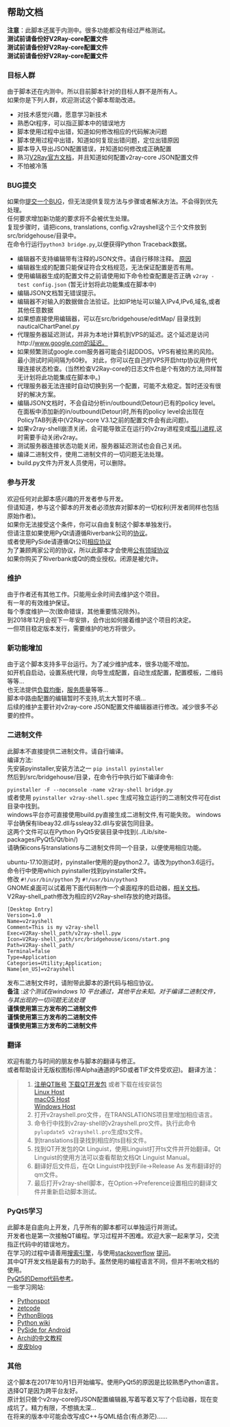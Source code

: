 ## 帮助文档

**注意**：此脚本还属于内测中。很多功能都没有经过严格测试。<br>
**测试前请备份好V2Ray-core配置文件**<br>
**测试前请备份好V2Ray-core配置文件**<br>
**测试前请备份好V2Ray-core配置文件**

### 目标人群
由于脚本还在内测中。所以目前脚本针对的目标人群不是所有人。<br>
如果你是下列人群，欢迎测试这个脚本帮助改进。
   * 对技术感觉兴趣，愿意学习新技术
   * 熟悉Qt程序，可以指正脚本中的错误地方
   * 脚本使用过程中出错，知道如何修改相应的代码解决问题
   * 脚本使用过程中出错，知道如何复现出错问题，定位出错原因
   * 脚本导入导出JSON配置错误，并知道如何修改成正确配置
   * 熟习[V2Ray官方文档](https://www.v2ray.com/chapter_02/01_overview.html)，并且知道如何配置v2ray-core JSON配置文件
   * 不怕被冷落

### BUG提交
如果你[提交一个BUG](https://www.chiark.greenend.org.uk/~sgtatham/bugs-cn.html)，但无法提供复现方法与步骤或者解决方法。不会得到优先处理。<br>
任何要求增加新功能的要求将不会被优生处理。<br>
复现步骤时，请把icons, translations, config.v2rayshell这个三个文件放到src/bridgehouse/目录中。<br>
在命令行运行`python3 bridge.py`,以便获得Python Traceback数据。<br>

* 编辑器不支持编辑带有注释的JSON文件。请自行移除注释。 [原因](https://plus.google.com/+DouglasCrockfordEsq/posts/RK8qyGVaGSr)
* 编辑器生成的配置只能保证符合文档规范，无法保证配置是否有用。
* 使用编辑器生成的配置文件之前请使用如下命令检查配置是否正确 `v2ray -test config.json` (暂无计划将此功能集成在脚本中)
* 编辑JSON文档暂无错误提示。
* 编辑器不对输入的数据做合法验证。比如IP地址可以输入IPv4,IPv6,域名,或者其他任意数据
* 如果想直接使用编辑器，可以在src/bridgehouse/editMap/ 目录找到 nauticalChartPanel.py
* 代理服务器延迟测试，并非为本地计算机到VPS的延迟。这个延迟是访问http://www.google.com的延迟。
* 如果频繁测试google.com服务器可能会引起DDOS。VPS有被拉黑的风险。最小测试时间间隔为60秒。
对此，你可以在自己的VPS开启http协议用作代理连接状态检查。(当然检查V2Ray-core的日志文件也是个有效的方法,同样暂无计划将此功能集成在脚本中。)
* 代理服务器无法连接时自动切换到另一个配置，可能不太稳定。暂时还没有很好的解决方案。
* 编辑JSON文档时，不会自动分析in/outbound(Detour)已有的policy level。<br>在面板中添加新的in/outbound(Detour)时,所有的policy level会出现在PolicyTAB列表中(V2Ray-core V3.1之前的配置文件会有此问题)。
* 如果v2ray-shell崩溃关闭，会可能导致正在运行的v2ray进程变成[孤儿进程](https://zh.wikipedia.org/wiki/%E5%AD%A4%E5%84%BF%E8%BF%9B%E7%A8%8B),这时需要手动关闭v2ray。
* 测试服务器连接状态功能关闭，服务器延迟测试也会自己关闭。
* 编译二进制文件，使用二进制文件的一切问题无法处理。
* build.py文件为开发人员使用，可以删除。

### 参与开发
欢迎任何对此脚本感兴趣的开发者参与开发。<br>
但请知道，参与这个脚本的开发者必须放弃对脚本的一切权利(开发者同样也包括原始作者)。<br>
如果你无法接受这个条件，你可以自由复制这个脚本单独发行。<br>
但请注意如果使用PyQt请遵循Riverbank公司的[协议](https://www.riverbankcomputing.com/commercial/license-faq)。<br>
或者使用PySide请遵循Qt公司[相应协议](http://code.qt.io/cgit/pyside/pyside-setup.git/tree/?h=5.9)<br>
为了兼顾两家公司的协议，所以此脚本才会使用[公有领域协议](https://zh.wikipedia.org/wiki/%E5%85%AC%E6%9C%89%E9%A2%86%E5%9F%9F)<br>
如果你购买了Riverbank或Qt的商业授权。闭源是被允许。

### 维护
由于作者还有其他工作。只能用业余时间去维护这个项目。<br>
有一年的有效维护保证。<br>
每个季度维护一次(致命错误，其他重要情况除外)。<br>
到2018年12月会视下一年安排，会作出如何接着维护这个项目的决定。<br>
一但项目稳定版本发行，需要维护的地方将很少。

### 新功能增加
由于这个脚本支持多平台运行。为了减少维护成本，很多功能不增加。<br>
如开机自启动，设置系统代理，向导生成配置，自动生成配置，配置模板，二维码等等...<br>
也无法提供[负载均衡](https://zh.wikipedia.org/wiki/%E8%B4%9F%E8%BD%BD%E5%9D%87%E8%A1%A1)，[服务质量](https://zh.wikipedia.org/wiki/%E6%9C%8D%E5%8A%A1%E8%B4%A8%E9%87%8F)等等...<br>
脚本中路由配置的编辑暂时不支持,坑太大暂时不填...<br>
后续的维护主要针对v2ray-core JSON配置文件编辑器进行修改。减少很多不必要的控件。

### 二进制文件
此脚本不直接提供二进制文件。请自行编译。<br>
编译方法:<br>
先安装pyinstaller,安装方法之一 `pip install pyinstaller`<br>
然后到/src/bridgehouse/目录，在命令行中执行如下编译命令:<br>

`pyinstaller -F --noconsole -name v2ray-shell bridge.py` <br>
或者使用 `pyinstaller v2ray-shell.spec` 生成可独立运行的二进制文件可在dist目录中找到。<br>
windows平台亦可直接使用build.py直接生成二进制文件,有可能失败。
windows平台确保有libeay32.dll与ssleay32.dll与安装包同目录。<br>
这两个文件可以在Python PyQt5安装目录中找到(../Lib/site-packages/PyQt5/Qt/bin/)<br>
请确保icons与translations与二进制文件同一个目录，以便使用相应功能。<br>

ubuntu-17.10测试时，pyinstaller使用的是python2.7。请改为python3.6运行。<br>
命令行中使用which pyinstaller找到pyinstaller文件。<br>
修改 `#!/usr/bin/python` 为 `#!/usr/bin/python3` <br>
GNOME桌面可以试着用下面代码制作一个桌面程序的启动器，[相关文档](https://standards.freedesktop.org/desktop-entry-spec/latest/index.html)。<br>
V2Ray-shell_path修改为相应的V2Ray-shell存放的绝对路径。
```Desktop Entry
[Desktop Entry]
Version=1.0
Name=v2rayshell
Comment=This is my v2ray-shell
Exec=V2Ray-shell_path/v2ray-shell.pyw
Icon=V2Ray-shell_path/src/bridgehouse/icons/start.png
Path=V2Ray-shell_path/
Terminal=false
Type=Application
Categories=Utility;Application;
Name[en_US]=v2rayshell
```

发布二进制文件时，请附带此脚本的源代码与相应协议。<br>
**备注** :*这个测试在windows 10 平台通过，其他平台未知。对于编译二进制文件， 与其出现的一切问题无法处理*<br>
**谨慎使用第三方发布的二进制文件**<br>
**谨慎使用第三方发布的二进制文件**<br>
**谨慎使用第三方发布的二进制文件**

### 翻译
欢迎有能力与时间的朋友参与脚本的翻译与修正。<br>
或者帮助设计无版权图标(带Alpha通道的PSD或者TIF文件受欢迎)。
翻译方法：<br> 
> 1. [注册QT账号](https://login.qt.io/login) [下载QT开发包](https://www.qt.io/download-qt-for-application-development) 或者下载在线安装包<br>
>[Linux Host](http://download.qt.io/official_releases/online_installers/qt-unified-linux-x64-online.run)<br>
>[macOS Host](http://download.qt.io/official_releases/online_installers/qt-unified-mac-x64-online.dmg)<br>
>[Windows Host](http://download.qt.io/official_releases/online_installers/qt-unified-windows-x86-online.exe)<br>
> 2. 打开v2rayshell.pro文件，在TRANSLATIONS项目里增加相应语言。<br>
> 3. 命令行中找到v2ray-shell的v2rayshell.pro文件。执行此命令`pylupdate5 v2rayshell.pro`生成ts文件。<br>
> 4. 到translations目录找到相应的ts目标文件。<br>
> 5. 找到QT开发包的Qt Linguist，使用Linguist打开ts文件并开始翻译。Qt Linguist的使用方法可以查看帮助文档Qt Linguist Manual。<br>
> 6. 翻译好后文件后，在Qt Linguist中找到File->Release As 发布翻译好的qm文件。<br>
> 7. 最后打开v2ray-shell脚本，在Option->Preference设置相应的翻译文件并重新启动脚本测试。

### PyQt5学习
此脚本是自底向上开发，几乎所有的脚本都可以单独运行并测试。<br>
开发者也是第一次接触QT编程。学习过程并不困难。欢迎大家一起来学习，交流指正代码中的错误地方。<br>
在学习的过程中请善用[搜索引擎](https://en.wikipedia.org/wiki/Category:Internet_search_engines)，与使用[stackoverflow](https://stackoverflow.com/) [提问](https://github.com/ryanhanwu/How-To-Ask-Questions-The-Smart-Way/blob/master/README-zh_CN.md)。<br>
其中QT开发文档是最有力的助手。虽然使用的编程语言不同，但并不影响文档的使用。<br>
[PyQt5的Demo代码参考](https://riverbankcomputing.com/software/pyqt/download5)。<br>
一些学习网站:
* [Pythonspot](https://pythonspot.com/en/pyqt5/)
* [zetcode](http://zetcode.com/gui/pyqt5/)
* [PythonBlogs](http://pythonthusiast.pythonblogs.com/index.php?op=Search&blogId=230&searchTerms=pyqt)
* [Python wiki](https://wiki.python.org/moin/PyQt)
* [PySide for Android](http://wiki.qt.io/PySide_for_Android_guide)
* [Archi的中文教程](http://www.cnblogs.com/archisama/tag/PyQt5/)
* [皮皮blog](http://blog.csdn.net/column/details/py-qt.html)

### 其他
这个脚本在2017年10月1日开始编写。使用PyQt5的原因是比较熟悉Python语言。选择QT是因为跨平台友好。<br>
原计划只做个v2ray-core的JSON配置编辑器,写着写着又写了个启动器，现在变成坑了。精力有限，不想搞太深...<br>
在将来的版本中可能会改写成C++与QML结合(有点渺茫)......